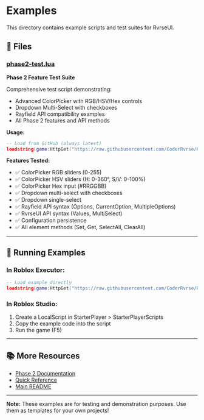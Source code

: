 # Examples

This directory contains example scripts and test suites for RvrseUI.

## 📝 Files

### [phase2-test.lua](./phase2-test.lua)
**Phase 2 Feature Test Suite**

Comprehensive test script demonstrating:
- Advanced ColorPicker with RGB/HSV/Hex controls
- Dropdown Multi-Select with checkboxes
- Rayfield API compatibility examples
- All Phase 2 features and API methods

**Usage:**
```lua
-- Load from GitHub (always latest)
loadstring(game:HttpGet("https://raw.githubusercontent.com/CoderRvrse/RvrseUI/main/examples/phase2-test.lua"))()
```

**Features Tested:**
- ✅ ColorPicker RGB sliders (0-255)
- ✅ ColorPicker HSV sliders (H: 0-360°, S/V: 0-100%)
- ✅ ColorPicker Hex input (#RRGGBB)
- ✅ Dropdown multi-select with checkboxes
- ✅ Dropdown single-select
- ✅ Rayfield API syntax (Options, CurrentOption, MultipleOptions)
- ✅ RvrseUI API syntax (Values, MultiSelect)
- ✅ Configuration persistence
- ✅ All element methods (Set, Get, SelectAll, ClearAll)

---

## 🚀 Running Examples

### In Roblox Executor:
```lua
-- Load example directly
loadstring(game:HttpGet("https://raw.githubusercontent.com/CoderRvrse/RvrseUI/main/examples/phase2-test.lua"))()
```

### In Roblox Studio:
1. Create a LocalScript in StarterPlayer > StarterPlayerScripts
2. Copy the example code into the script
3. Run the game (F5)

---

## 📚 More Resources

- [Phase 2 Documentation](../docs/PHASE2_COMPLETION.md)
- [Quick Reference](../docs/PHASE2_QUICK_REFERENCE.md)
- [Main README](../README.md)

---

**Note:** These examples are for testing and demonstration purposes. Use them as templates for your own projects!
